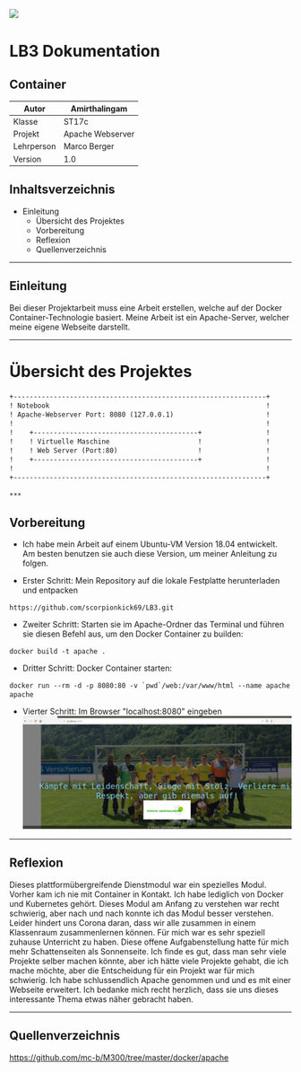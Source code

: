 ![](https://owncloud.org/wp-content/uploads/2018/09/ownCloud-docker-1.png)
# LB3 Dokumentation
## Container

| Autor | Amirthalingam |
| ------ | ------ |
| Klasse | ST17c|
| Projekt | Apache Webserver |
| Lehrperson | Marco Berger|
| Version | 1.0 |

## Inhaltsverzeichnis

- Einleitung
  - Übersicht des Projektes
  - Vorbereitung
  - Reflexion
  - Quellenverzeichnis


***
## Einleitung

Bei dieser Projektarbeit muss eine Arbeit erstellen, welche auf der Docker Container-Technologie basiert.
Meine Arbeit ist ein Apache-Server, welcher meine eigene Webseite darstellt.

***
# Übersicht des Projektes
    +---------------------------------------------------------------+
    ! Notebook                                                      !                 
    ! Apache-Webserver Port: 8080 (127.0.0.1)                       !	
    !                                                               !	
    !    +-----------------------------------------+                !
    !    ! Virtuelle Maschine                      !                !
    !    ! Web Server (Port:80)                    !                !
    !    +-----------------------------------------+                !
    !                                                               !	
    +---------------------------------------------------------------+

    ***
## Vorbereitung

- Ich habe mein Arbeit auf einem Ubuntu-VM Version 18.04 entwickelt. Am besten benutzen sie auch diese Version, um meiner Anleitung zu folgen.

- Erster Schritt: Mein Repository auf die lokale Festplatte herunterladen und entpacken
```
https://github.com/scorpionkick69/LB3.git
```
- Zweiter Schritt: Starten sie im Apache-Ordner das Terminal und führen sie diesen Befehl aus, um den Docker Container zu builden:
```
docker build -t apache .
```
- Dritter Schritt: Docker Container starten:

```
docker run --rm -d -p 8080:80 -v `pwd`/web:/var/www/html --name apache apache
```

- Vierter Schritt: Im Browser "localhost:8080" eingeben
![Bild1](1.png)

***
## Reflexion
Dieses plattformübergreifende Dienstmodul war ein spezielles Modul. Vorher kam ich nie mit Container in Kontakt. Ich habe lediglich von Docker und Kubernetes gehört. Dieses Modul am Anfang zu verstehen war recht schwierig, aber nach und nach konnte ich das Modul besser 
verstehen. Leider hindert uns Corona daran, dass wir alle zusammen in einem Klassenraum zusammenlernen können. Für mich war es sehr speziell zuhause Unterricht zu haben. Diese offene Aufgabenstellung hatte für mich mehr Schattenseiten als Sonnenseite. Ich finde es gut, 
dass man sehr viele Projekte selber machen könnte, aber ich hätte viele Projekte gehabt, die ich mache möchte, aber die Entscheidung für ein Projekt war für mich schwierig. Ich habe schlussendlich Apache genommen und und es mit einer Webseite erweitert. Ich bedanke mich 
recht herzlich, dass sie uns dieses interessante Thema etwas näher gebracht haben.
***

## Quellenverzeichnis

https://github.com/mc-b/M300/tree/master/docker/apache


